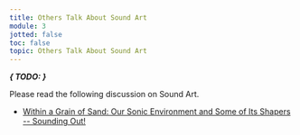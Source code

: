 ```yaml
---
title: Others Talk About Sound Art
module: 3
jotted: false
toc: false
topic: Others Talk About Sound Art
---
```



**_{ TODO: }_**

Please read the following discussion on Sound Art.


- [Within a Grain of Sand: Our Sonic Environment and Some of Its Shapers -- Sounding Out!](https://soundstudiesblog.com/2011/05/23/within-a-grain-of-sand/)

<!--

 condenseded version, elimnated worby--too much reading whoile also getting started with reaper--kt opnion/decisonv 
- [An Introduction To Sound Art – Robert Worby](http://www.robertworby.com/writing/an-introduction-to-sound-art/)

  -->

